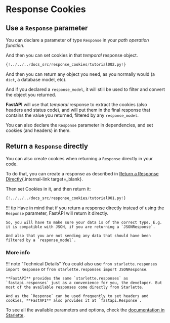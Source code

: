 # Response Cookies

## Use a `Response` parameter

You can declare a parameter of type `Response` in your *path operation function*.

And then you can set cookies in that *temporal* response object.

```Python hl_lines="1  8 9"
{!../../../docs_src/response_cookies/tutorial002.py!}
```

And then you can return any object you need, as you normally would (a `dict`, a database model, etc).

And if you declared a `response_model`, it will still be used to filter and convert the object you returned.

**FastAPI** will use that *temporal* response to extract the cookies (also headers and status code), and will put them in the final response that contains the value you returned, filtered by any `response_model`.

You can also declare the `Response` parameter in dependencies, and set cookies (and headers) in them.

## Return a `Response` directly

You can also create cookies when returning a `Response` directly in your code.

To do that, you can create a response as described in [Return a Response Directly](response-directly.md){.internal-link target=_blank}.

Then set Cookies in it, and then return it:

```Python hl_lines="10 11 12"
{!../../../docs_src/response_cookies/tutorial001.py!}
```

!!! tip
    Have in mind that if you return a response directly instead of using the `Response` parameter, FastAPI will return it directly.

    So, you will have to make sure your data is of the correct type. E.g. it is compatible with JSON, if you are returning a `JSONResponse`.

    And also that you are not sending any data that should have been filtered by a `response_model`.

### More info

!!! note "Technical Details"
    You could also use `from starlette.responses import Response` or `from starlette.responses import JSONResponse`.

    **FastAPI** provides the same `starlette.responses` as `fastapi.responses` just as a convenience for you, the developer. But most of the available responses come directly from Starlette.

    And as the `Response` can be used frequently to set headers and cookies, **FastAPI** also provides it at `fastapi.Response`.

To see all the available parameters and options, check the <a href="https://www.starlette.io/responses/#set-cookie" class="external-link" target="_blank">documentation in Starlette</a>.
